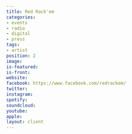 ```yaml
---
title: Red Rack'em
categories:
- events
- radio
- digital
- press
tags:
- artist
position: 2
image: 
is-featured: 
is-front: 
website:
facebook: https://www.facebook.com/redrackem/
twitter:
instagram:
spotify:
soundcloud: 
youtube: 
apple: 
layout: client
---
```


